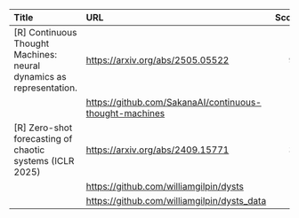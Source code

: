| Title                                                               | URL                                                     |   Score | Date                |
|:--------------------------------------------------------------------|:--------------------------------------------------------|--------:|:--------------------|
| [R] Continuous Thought Machines: neural dynamics as representation. | https://arxiv.org/abs/2505.05522                        |      92 | 2025-05-12 02:46:34 |
|                                                                     | https://github.com/SakanaAI/continuous-thought-machines |         |                     |
| [R] Zero-shot forecasting of chaotic systems (ICLR 2025)            | https://arxiv.org/abs/2409.15771                        |      32 | 2025-05-12 13:19:48 |
|                                                                     | https://github.com/williamgilpin/dysts                  |         |                     |
|                                                                     | https://github.com/williamgilpin/dysts_data             |         |                     |